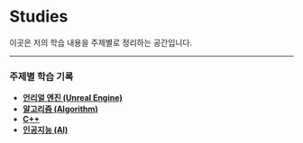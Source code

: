 # Studies

이곳은 저의 학습 내용을 주제별로 정리하는 공간입니다.

---

### 주제별 학습 기록

*   [**언리얼 엔진 (Unreal Engine)**](UnrealEngine.md)
*   [**알고리즘 (Algorithm)**](Algorithm.md)
*   [**C++**](C++.md)
*   [**인공지능 (AI)**](AI.md)